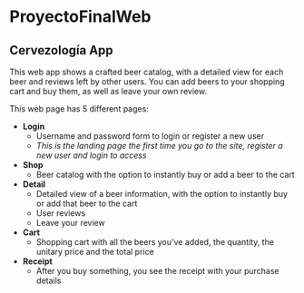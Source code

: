 # ProyectoFinalWeb

## Cervezología App
This web app shows a crafted beer catalog, with a detailed view for each beer and reviews left by other users. You can add beers to your shopping cart and buy them, as well as leave your own review. 

This web page has 5 different pages:

* **Login**
    * Username and password form to login or register a new user
    * *This is the landing page the first time you go to the site, register a new user and login to access*
* **Shop**
    * Beer catalog with the option to instantly buy or add a beer to the cart
* **Detail**
    * Detailed view of a beer information, with the option to instantly buy or add that beer to the cart
    * User reviews
    * Leave your review
* **Cart**
    * Shopping cart with all the beers you've added, the quantity, the unitary price and the total price
* **Receipt**
    * After you buy something, you see the receipt with your purchase details



